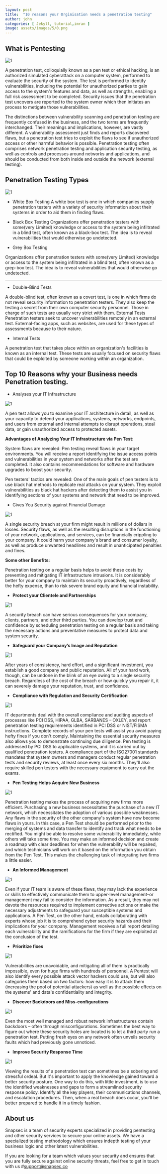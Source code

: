 ```yaml
---
layout: post
title:  "10 reasons your Orginisation needs a penetration testing"
author: john
categories: [ Jekyll, tutorial,imran ]
image: assets/images/5/0.png
---
```


## What is Pentesting

![1](/blog/assets/images/5/1.png)


A penetration test, colloquially known as a pen test or ethical hacking, is an authorized simulated cyberattack on a computer system, performed to evaluate the security of the system. The test is performed to identify vulnerabilities, including the potential for unauthorized parties to gain access to the system's features and data, as well as strengths, enabling a full risk assessment to be completed. Security issues that the penetration test uncovers are reported to the system owner which then initiates an process to metigate those vulnerabilities.

The distinctions between vulnerability scanning and penetration testing are frequently confused in the business, and the two terms are frequently interchanged. Their meanings and implications, however, are vastly different. A vulnerability assessment just finds and reports discovered flaws, but a penetration test tries to exploit the flaws to see if unauthorized access or other harmful behavior is possible. Penetration testing often comprises network penetration testing and application security testing, as well as controls and processes around networks and applications, and should be conducted from both inside and outside the network (external testing).



## Penetration Testing Types

![1](/blog/assets/images/5/2.png)



- White Box Testing
A white box test is one in which companies supply penetration testers with a variety of security information about their systems in order to aid them in finding flaws.

- Black Box Testing
Organizations offer penetration testers with some(very Limited) knowledge or access to the system being infiltrated in a blind test, often known as a black-box test. The idea is to reveal vulnerabilities that would otherwise go undetected.

- Grey Box Testing

Organizations offer penetration testers with some(very Limited) knowledge or access to the system being infiltrated in a blind test, often known as a grep-box test. The idea is to reveal vulnerabilities that would otherwise go undetected.

---

- Double-Blind Tests

A double-blind test, often known as a covert test, is one in which firms do not reveal security information to penetration testers. They also keep the testing a secret from their own computer security personnel. Those in charge of such tests are usually very strict with them.
External Tests
Penetration testers seek to uncover vulnerabilities remotely in an external test. External-facing apps, such as websites, are used for these types of assessments because to their nature.

- Internal Tests

A penetration test that takes place within an organization's facilities is known as an internal test. These tests are usually focused on security flaws that could be exploited by someone working within an organization.



## Top 10 Reasons why your Business needs Penetration testing.

- Analyses your IT Infrastructure

![1](/blog/assets/images/5/reasons/1.png)


A pen test allows you to examine your IT architecture in detail, as well as your capacity to defend your applications, systems, networks, endpoints, and users from external and internal attempts to disrupt operations, steal data, or gain unauthorized access to protected assets.

__Advantages of Analyzing Your IT Infrastructure via Pen Test:__

System flaws are revealed: Pen testing reveal flaws in your target environments. You will receive a report identifying the issue access points and vulnerabilities in your system and networks after the test are completed. It also contains recommendations for software and hardware upgrades to boost your security.

Pen testers' tactics are revealed: One of the main goals of pen testers is to use black hat methods to replicate real attacks on your system. They exploit vulnerabilities as black hat hackers after detecting them to assist you in identifying sections of your systems and network that need to be improved.


- Gives You Security against Financial Damage

![1](/blog/assets/images/5/reasons/2.png)


A single security breach at your firm might result in millions of dollars in losses. Security flaws, as well as the resulting disruptions in the functioning of your network, applications, and services, can be financially crippling to your company. It could harm your company's brand and consumer loyalty, as well as produce unwanted headlines and result in unanticipated penalties and fines.

__Some other Benefits:__

Penetration testing on a regular basis helps to avoid these costs by preventing and mitigating IT infrastructure intrusions. It is considerably better for your company to maintain its security proactively, regardless of the hefty expense, than to risk severe brand equity and financial instability.


- __Protect your Clientele and Partnerships__

![1](/blog/assets/images/5/reasons/3.png)


A security breach can have serious consequences for your company, clients, partners, and other third parties. You can develop trust and confidence by scheduling penetration testing on a regular basis and taking the necessary actions and preventative measures to protect data and system security.


- __Safeguard your Company’s Image and Reputation__

![1](/blog/assets/images/5/reasons/4.png)


After years of consistency, hard effort, and a significant investment, you establish a good company and public reputation. All of your hard work, though, can be undone in the blink of an eye owing to a single security breach. Regardless of the cost of the breach or how quickly you repair it, it can severely damage your reputation, trust, and confidence.


- __Compliance with Regulation and Security Certification__

![1](/blog/assets/images/5/reasons/5.png)


IT departments deal with the overall compliance and auditing aspects of processes like PCI DSS, HIPAA, GLBA, SARBANES – OXLEY, and report penetration testing requirements identified in PCI DSS or NIST/FISMA instructions. Complete records of your pen tests will assist you avoid paying hefty fines if you don't comply. Maintaining the essential security measures also allows you to demonstrate continuing due diligence.
Pen testing is addressed by PCI DSS to applicable systems, and it is carried out by qualified penetration testers. A compliance part of the ISO27001 standards mandates that system owners and managers conduct regular penetration tests and security reviews, at least once every six months. They'll also require skilled pen testers with the necessary equipment to carry out the exams.

- __Pen Testing Helps Acquire New Business__

![1](/blog/assets/images/5/reasons/6.png)


Penetration testing makes the process of acquiring new firms more efficient. Purchasing a new business necessitates the purchase of a new IT network, which necessitates the adoption of various possible weaknesses. Any flaws in the security of the other company's system have now become flaws in yours.
In this case, a Pen Test should be performed prior to the merging of systems and data transfer to identify and track what needs to be rectified. You might be able to resolve some vulnerability immediately, while others will take some time. You may make an informed decision and create a roadmap with clear deadlines for when the vulnerability will be repaired, and which technicians will work on it based on the information you obtain from the Pen Test. This makes the challenging task of integrating two firms a little easier.



- __An Informed Management__

![1](/blog/assets/images/5/reasons/7.png)


Even if your IT team is aware of these flaws, they may lack the experience or skills to effectively communicate them to upper-level management–or management may fail to consider the information. As a result, they may not devote the resources required to implement corrective actions or make the necessary adjustments to safeguard your susceptible systems and applications.
A Pen Test, on the other hand, entails collaborating with experts whose job it is to comprehend cyber security hazards and their implications for your company. Management receives a full report detailing each vulnerability and the ramifications for the firm if they are exploited at the conclusion of the test.



- __Prioritize fixes__

![1](/blog/assets/images/5/reasons/8.png)


Vulnerabilities are unavoidable, and mitigating all of them is practically impossible, even for huge firms with hundreds of personnel. A Pentest will also identify every possible attack vector hackers could use, but will also categories them based on two factors: how easy it is to attack them (increasing the pool of potential attackers) as well as the possible effects on the systems' and data's confidentiality and integrity.



- __Discover Backdoors and Miss-configurations__

![1](/blog/assets/images/5/reasons/9.png)


Even the most well managed and robust network infrastructures contain backdoors – often through misconfigurations. Sometimes the best way to figure out where these security holes are located is to let a third party run a penetration test. Putting fresh eyes on any network often unveils security faults which had previously gone unnoticed. 



- __Improve Security Response Time__

![1](/blog/assets/images/5/reasons/10.png)


Viewing the results of a penetration test can sometimes be a sobering and stressful ordeal. But it's important to apply the knowledge gained toward a better security posture. One way to do this, with little investment, is to use the identified weaknesses and gaps to form a streamlined security response policy. Identify all the key players, their communications channels, and escalation procedures. Then, when a real breach does occur, you'll be better prepared to handle it in a timely fashion. 



## About us

Snapsec is a team of security experts specialized in providing pentesting and other security services to secure your online assets. We have a specialized testing methodology which ensures indepth testing of your business logic and other latest vulnerabilities. 

 If you are looking for a team which values your security and ensures that you are fully secure against online security threats, feel free to get in touch with us #[support@snapsec.co](mailto:support@snapsec.co)

